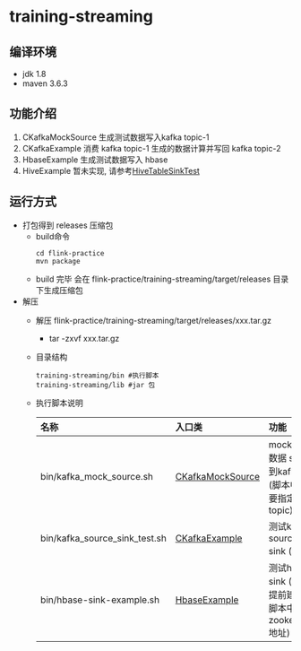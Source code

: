 # training-streaming

## 编译环境

- jdk 1.8
- maven 3.6.3

## 功能介绍

1. CKafkaMockSource 生成测试数据写入kafka topic-1
2. CKafkaExample 消费 kafka topic-1 生成的数据计算并写回 kafka topic-2
3. HbaseExample 生成测试数据写入 hbase
4. HiveExample 暂未实现,
   请参考[HiveTableSinkTest](https://github.com/apache/flink/blob/release-1.10/flink-connectors/flink-connector-hive/src/test/java/org/apache/flink/connectors/hive/HiveTableSinkTest.java)

## 运行方式

- 打包得到 releases 压缩包
    - build命令
      ```shell
      cd flink-practice
      mvn package
      ```
    - build 完毕 会在 flink-practice/training-streaming/target/releases 目录下生成压缩包
- 解压
    - 解压 flink-practice/training-streaming/target/releases/xxx.tar.gz
        - tar -zxvf xxx.tar.gz
    - 目录结构
      ```text
      training-streaming/bin #执行脚本
      training-streaming/lib #jar 包
      ```
    - 执行脚本说明

      | 名称 | 入口类 | 功能 |
      | :---- | :---- | :---- |
      | bin/kafka_mock_source.sh | [CKafkaMockSource](src/main/scala/com/winfred/streamming/ckafka/CKafkaMockSource.scala) | mock 测试数据 sink 到kafka (脚本中需要指定topic) |
      | bin/kafka_source_sink_test.sh | [CKafkaExample](src/main/scala/com/winfred/streamming/example/CKafkaExample.scala) | 测试kafka source sink (同上)|
      | bin/hbase-sink-example.sh | [HbaseExample](src/main/scala/com/winfred/streamming/example/HbaseExample.scala) | 测试hbase sink (需要提前建表, 脚本中指定 zookeeper地址) |
    


